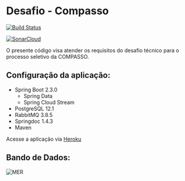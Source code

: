 # Desafio - Compasso 

[![Build Status](https://travis-ci.org/eliasmeyer/compasso-votemanager-api.svg?branch=master)](https://travis-ci.org/eliasmeyer/compasso-votemanager-api)

[![SonarCloud](https://sonarcloud.io/images/project_badges/sonarcloud-white.svg)](https://sonarcloud.io/dashboard?id=eliasmeyer_compasso-votemanager-api)

O presente código visa atender os requisitos do desafio técnico para o processo seletivo da COMPASSO.

## Configuração da aplicação:
* Spring Boot 2.3.0
    * Spring Data
    * Spring Cloud Stream
* PostgreSQL 12.1
* RabbitMQ 3.8.5
* Springdoc 1.4.3
* Maven

Acesse a aplicação via [Heroku](http://eliasmeyer-compasso.herokuapp.com/compasso/swagger-ui/index.html?configUrl=/compasso/v3/api-docs/swagger-config)

## Bando de Dados:
![MER](https://drive.google.com/uc?export=view&id=1sIdEUNJqxTtZIiGO0FUAyVnzebhLBWCF)


